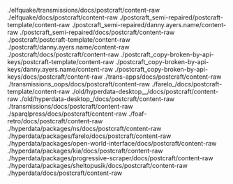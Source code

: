 ./elfquake/transmissions/docs/postcraft/content-raw
./elfquake/docs/postcraft/content-raw
./postcraft_semi-repaired/postcraft-template/content-raw
./postcraft_semi-repaired/danny.ayers.name/content-raw
./postcraft_semi-repaired/docs/postcraft/content-raw
./postcraft/postcraft-template/content-raw
./postcraft/danny.ayers.name/content-raw
./postcraft/docs/postcraft/content-raw
./postcraft_copy-broken-by-api-keys/postcraft-template/content-raw
./postcraft_copy-broken-by-api-keys/danny.ayers.name/content-raw
./postcraft_copy-broken-by-api-keys/docs/postcraft/content-raw
./trans-apps/docs/postcraft/content-raw
./transmissions_oops/docs/postcraft/content-raw
./farelo_/docs/postcraft-template/content-raw
./old/hyperdata-desktop__/docs/postcraft/content-raw
./old/hyperdata-desktop_/docs/postcraft/content-raw
./transmissions/docs/postcraft/content-raw
./sparqlpress/docs/postcraft/content-raw
./foaf-retro/docs/postcraft/content-raw
./hyperdata/packages/ns/docs/postcraft/content-raw
./hyperdata/packages/farelo/docs/postcraft/content-raw
./hyperdata/packages/open-world-interface/docs/postcraft/content-raw
./hyperdata/packages/kia/docs/postcraft/content-raw
./hyperdata/packages/progressive-scraper/docs/postcraft/content-raw
./hyperdata/packages/sheltopusik/docs/postcraft/content-raw
./hyperdata/docs/postcraft/content-raw
